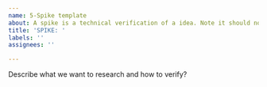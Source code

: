 ```yaml
---
name: 5-Spike template
about: A spike is a technical verification of a idea. Note it should not take more than 1 week.
title: 'SPIKE: '
labels: ''
assignees: ''

---
```


Describe what we want to research and how to verify?
